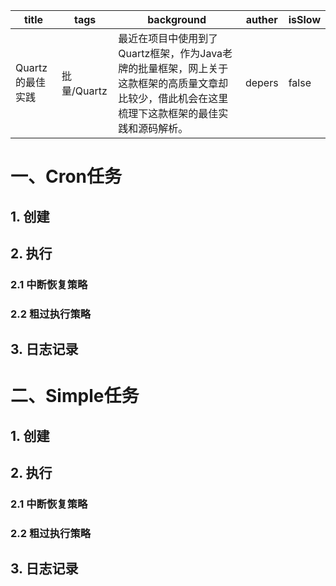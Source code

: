 | title            | tags        | background                                                   | auther | isSlow |
| ---------------- | ----------- | ------------------------------------------------------------ | ------ | ------ |
| Quartz的最佳实践 | 批量/Quartz | 最近在项目中使用到了Quartz框架，作为Java老牌的批量框架，网上关于这款框架的高质量文章却比较少，借此机会在这里梳理下这款框架的最佳实践和源码解析。 | depers | false  |

# 一、Cron任务

## 1. 创建

## 2. 执行
### 2.1 中断恢复策略
### 2.2 粗过执行策略



## 3. 日志记录

# 二、Simple任务

## 1. 创建
## 2. 执行
### 2.1 中断恢复策略
### 2.2 粗过执行策略



## 3. 日志记录

